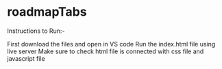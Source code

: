 # roadmapTabs

Instructions to Run:-

First download the files and open in VS code
Run the index.html file using live server
Make sure to check html file is connected with css file and javascript file
